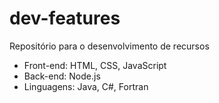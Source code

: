# dev-features
Repositório para o desenvolvimento de recursos

-   Front-end: HTML, CSS, JavaScript
-   Back-end: Node.js
-   Linguagens: Java, C#, Fortran